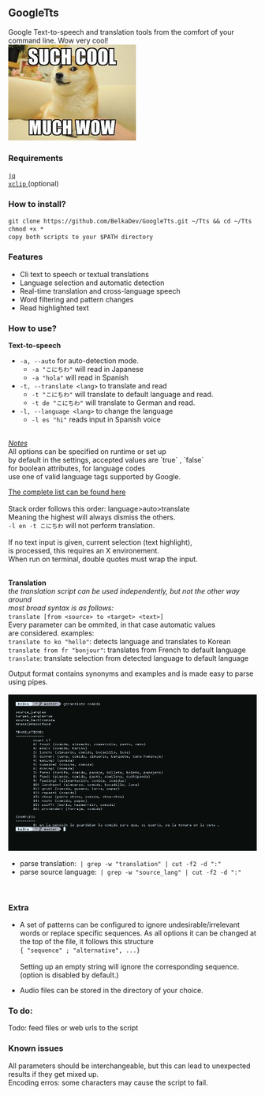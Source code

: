 ## GoogleTts

Google Text-to-speech and translation tools from the comfort of your command line.
Wow very cool! </br>
![doge](https://github.com/BelkaDev/GoogleTts/blob/master/src/wow.jpg)

### Requirements

[`jq` ](https://github.com/stedolan/jq) </br>
[`xclip` ](https://github.com/astrand/xclip) (optional)

### How to install?
```
git clone https://github.com/BelkaDev/GoogleTts.git ~/Tts && cd ~/Tts
chmod +x *
copy both scripts to your $PATH directory
```
### Features 
* Cli text to speech or textual translations
* Language selection and automatic detection
* Real-time translation and cross-language speech 
* Word filtering and pattern changes
* Read highlighted text

### How to use?
**Text-to-speech**
* `-a, --auto` for auto-detection mode. </br>
	* `-a "こにちわ"` will read in Japanese</br>
	* `-a "hola"` will read in Spanish
* `-t, --translate <lang>` to translate and read </br>
	* `-t "こにちわ"` will translate to default language and read.
	* `-t de "こにちわ"` will translate to German and read.
* `-l, --language <lang>` to change the language </br>
	* ` -l es "hi" ` reads input in Spanish voice
</br>
<u><i>Notes</i></u></br>
 All options can be specified on runtime or set up </br>
by default in the settings, accepted values 
are `true` , `false` </br> for boolean attributes, for language codes </br>use one of valid language tags supported by Google.</br>

[The complete list can be found here](https://sites.google.com/site/opti365/translate_codes)</br></br>
Stack order follows this order: language>auto>translate</br>
Meaning the highest will always dismiss the others.</br>
`-l en -t こにちわ` will not perform translation.</br>
</br>
If no text input is given, current selection (text highlight),</br>
is processed, this requires an X environement. </br>
When run on terminal, double quotes must wrap the input.</br></br>

**Translation**</br>
*the translation script can be used independently, but not the other way around*</br>*most broad syntax is as follows:* </br>
`translate [from <source> to <target> <text>]` </br>
Every parameter can be ommited, in that case automatic values </br>
are considered. examples:</br>
`translate to ko "hello"`: detects language and translates to Korean</br>
`translate from fr "bonjour"`: translates from French to default language</br>
`translate`: translate selection from detected language to default language

Output format contains synonyms and examples and is made easy to parse using pipes. </br> </br>
![output](https://github.com/BelkaDev/GoogleTts/blob/master/src/output.jpg)

* parse translation:` | grep -w "translation" | cut -f2 -d ":"`
* parse source language:` | grep -w "source_lang" | cut -f2 -d ":"`
</br>


### Extra

* A set of patterns can be configured to ignore undesirable/irrelevant words or replace specific sequences. As all options it can be changed at the top of the file, it follows this structure </br>
`{ "sequence" ; "alternative", ...}`</br></br>
Setting up an empty string will ignore the corresponding sequence. (option is disabled by default.) 

* Audio files can be stored in the directory of your choice.

### To do:
Todo: feed files or web urls to the script

### Known issues
All parameters should be interchangeable, but this can lead to unexpected results if they get mixed up.</br>
Encoding erros: some characters may cause the script to fail.

